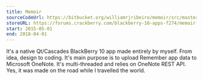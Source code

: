 ```yaml
---
title: Memoir
sourceCodeUrl: https://bitbucket.org/williamrjribeiro/memoir/src/master/
storeURL: https://forums.crackberry.com/blackberry-10-apps-f274/memoir-send-your-remember-notes-microsoft-onenote-1064572/
start: 2015-05-01
end: 2018-04-01
---
```


It's a native Qt/Cascades BlackBerry 10 app made entirely by myself. From idea, design to coding. It's main purpose is to upload Remember app data to Microsoft OneNote. It's multi-threaded and relies on OneNote REST API. Yes, it was made on the road while I travelled the world.